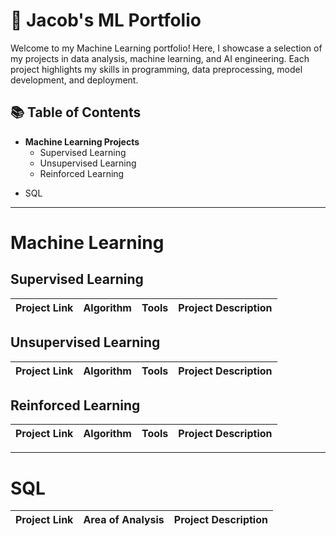 # 🧠 Jacob's ML Portfolio
Welcome to my Machine Learning portfolio! Here, I showcase a selection of my projects in data analysis, machine learning, and AI engineering. Each project highlights my skills in programming, data preprocessing, model development, and deployment.

## 📚 Table of Contents
- **Machine Learning Projects**
  - Supervised Learning
  - Unsupervised Learning
  - Reinforced Learning
<!--
  - Deep Learning
  - Time Series Analysis
  - Ensemble Methods
  -->
 - SQL

  <!--
- Visualization
- Python?
- Data Manipulation & Cleaning
- Data Preprocessing & Feature Engineering
- Cloud Computing?
- Big Data?
-->


***

# Machine Learning

## Supervised Learning

| Project Link | Algorithm | Tools | Project Description |
|---|---|---|---|


## Unsupervised Learning

| Project Link | Algorithm | Tools | Project Description |
|---|---|---|---|


##  Reinforced Learning

| Project Link | Algorithm | Tools | Project Description |
|---|---|---|---|


***

# SQL 


| Project Link | Area of Analysis | Project Description | 
|---|---|---|


